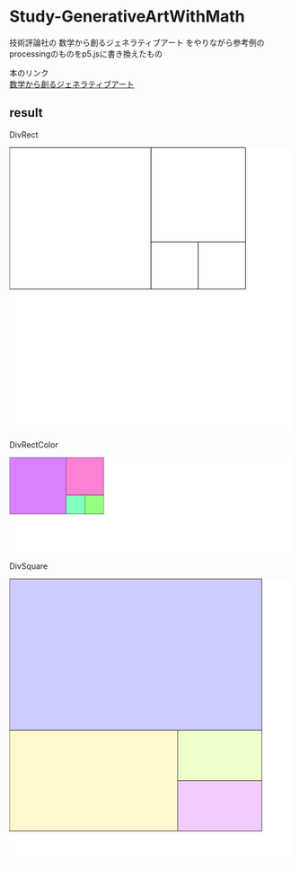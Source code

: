 # Study-GenerativeArtWithMath

技術評論社の 数学から創るジェネラティブアート をやりながら参考例のprocessingのものをp5.jsに書き換えたもの

本のリンク  
[数学から創るジェネラティブアート](https://gihyo.jp/book/2019/978-4-297-10463-4)

## result

DivRect

![DivRect](./DivRect/result.png)

DivRectColor

![DivRectColor](./DivRectColor/result.png)

DivSquare

![DivSquare](./DivSquare/result.png)
